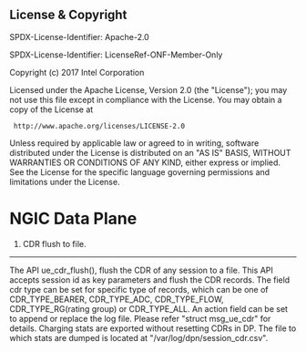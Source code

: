 License & Copyright
----

SPDX-License-Identifier: Apache-2.0

SPDX-License-Identifier: LicenseRef-ONF-Member-Only

Copyright (c) 2017 Intel Corporation

Licensed under the Apache License, Version 2.0 (the "License");
you may not use this file except in compliance with the License.
You may obtain a copy of the License at

     http://www.apache.org/licenses/LICENSE-2.0

Unless required by applicable law or agreed to in writing, software
distributed under the License is distributed on an "AS IS" BASIS,
WITHOUT WARRANTIES OR CONDITIONS OF ANY KIND, either express or implied.
See the License for the specific language governing permissions and
limitations under the License.

NGIC Data Plane
===============

1. CDR flush to file.
---------------------
The API ue_cdr_flush(), flush the CDR of any session to a file.
This API accepts session id as key parameters and flush the CDR records.
The field cdr type can be set for specific type of records,
which can be one of CDR_TYPE_BEARER, CDR_TYPE_ADC, CDR_TYPE_FLOW,
CDR_TYPE_RG(rating group) or CDR_TYPE_ALL.
An action field can be set to append or replace the log file.
Please refer "struct msg_ue_cdr" for details.
Charging stats are exported without resetting CDRs in DP.
The file to which stats are dumped is located at "/var/log/dpn/session_cdr.csv".
